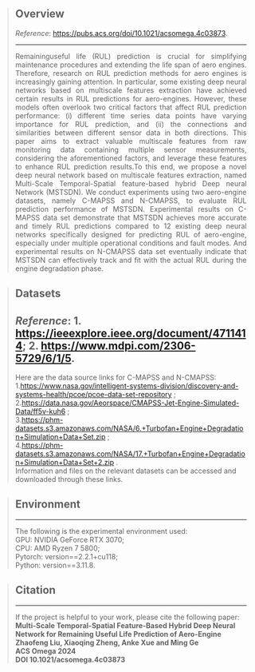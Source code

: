 > **Overview**
> -
> _Reference_: https://pubs.acs.org/doi/10.1021/acsomega.4c03873.
> 
> ---
> <div style="text-align:justify;"> 
> Remaininguseful life (RUL) prediction is crucial for simplifying maintenance procedures and extending the life span of 
> aero engines. Therefore, research on RUL prediction methods for aero engines is increasingly gaining attention. 
> In particular, some existing deep neural networks based on multiscale features extraction have achieved certain results 
> in RUL predictions for aero-engines. However, these models often overlook two critical factors that affect RUL 
> prediction performance: (i) different time series data points have varying importance for RUL prediction, and (ii) the
> connections and similarities between different sensor data in both directions. This paper aims to extract valuable 
> multiscale features from raw monitoring data containing multiple sensor measurements, considering the aforementioned 
> factors, and leverage these features to enhance RUL prediction results.To this end, we propose a novel deep neural 
> network based on multiscale features extraction, named Multi-Scale Temporal-Spatial feature-based hybrid Deep 
> neural Network (MSTSDN). We conduct experiments using two aero-engine datasets, namely C-MAPSS and N-CMAPSS, to 
> evaluate RUL prediction performance of MSTSDN. Experimental results on C-MAPSS data set demonstrate that MSTSDN 
> achieves more accurate and timely RUL predictions compared to 12 existing deep neural networks specifically designed
> for predicting RUL of aero-engine, especially under multiple operational conditions and fault modes. And experimental 
> results on N-CMAPSS data set eventually indicate that MSTSDN can effectively track and fit with the actual RUL during 
> the engine degradation phase.
> </div>

> **Datasets**
> -
> _Reference_: 1. https://ieeexplore.ieee.org/document/4711414; 
>              2. https://www.mdpi.com/2306-5729/6/1/5. 
> ---
> Here are the data source links for C-MAPSS and N-CMAPSS: <br>
> 1.https://www.nasa.gov/intelligent-systems-division/discovery-and-systems-health/pcoe/pcoe-data-set-repository ;<br>
> 2.https://data.nasa.gov/Aeorspace/CMAPSS-Jet-Engine-Simulated-Data/ff5v-kuh6 ;<br>
> 3.https://phm-datasets.s3.amazonaws.com/NASA/6.+Turbofan+Engine+Degradation+Simulation+Data+Set.zip ;<br>
> 4.https://phm-datasets.s3.amazonaws.com/NASA/17.+Turbofan+Engine+Degradation+Simulation+Data+Set+2.zip .<br>
> Information and files on the relevant datasets can be accessed and downloaded through these links.

> **Environment**
> -
> ---
> The following is the experimental environment used:<br>
> GPU: NVIDIA GeForce RTX 3070;<br>
> CPU: AMD Ryzen 7 5800;<br>
> Pytorch: version==2.2.1+cu118;<br>
> Python: version==3.11.8.<br> 

> **Citation**
> -
> ---
> If the project is helpful to your work, please cite the following paper:<br>
> **Multi-Scale Temporal-Spatial Feature-Based Hybrid Deep Neural Network for Remaining Useful Life Prediction of Aero-Engine<br>
> Zhaofeng Liu, Xiaoqing Zheng, Anke Xue and Ming Ge <br>
> ACS Omega 2024 <br>
> DOI 10.1021/acsomega.4c03873** 